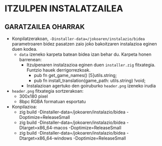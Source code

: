 # ITZULPEN INSTALATZAILEA


## GARATZAILEA OHARRAK

* Konpilatzerakoan, `-Dinstaller-data=/jokoaren/instalazio/bidea` parametroaren bidez pasatzen zaio joko bakoitzaren instalazioa eginen duen kodea.
  * `data` izeneko karpeta batean bidea izan behar du. Karpeta honen barrenean:
    * Itzulpenaren instalzazioa eginen duen `installer.zig` fitxategia. Funtzio hauek derrigorrezkoak.
      * pub fn get_game_names() [5]utils.string;
      * pub fn install_translation(game_path: utils.string) !void;
    * Instalazioan agertuko den goiruburko `header.png` izeneko irudia
* `header.png` fitxategia sortzerakoan:
  * 300x180 pixel
  * 8bpc RGBA formatuan esportatu
* Konpilazioa:
  * zig build -Dinstaller-data=/jokoaren/instalazio/bidea -Doptimize=ReleaseSmall 
  * zig build -Dinstaller-data=/jokoaren/instalazio/bidea -Dtarget=x86_64-macos -Doptimize=ReleaseSmall 
  * zig build -Dinstaller-data=/jokoaren/instalazio/bidea -Dtarget=x86_64-windows -Doptimize=ReleaseSmall 